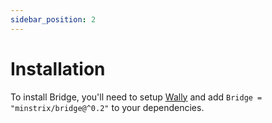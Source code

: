 ```yaml
---
sidebar_position: 2
---
```


# Installation

To install Bridge, you'll need to setup [Wally](https://github.com/UpliftGames/wally) and add `Bridge = "minstrix/bridge@^0.2"` to your dependencies.
